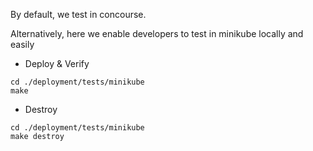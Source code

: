By default, we test in concourse.

Alternatively, here we enable developers to test in minikube locally and easily

- Deploy & Verify
```
cd ./deployment/tests/minikube
make
```

- Destroy
```
cd ./deployment/tests/minikube
make destroy
```

